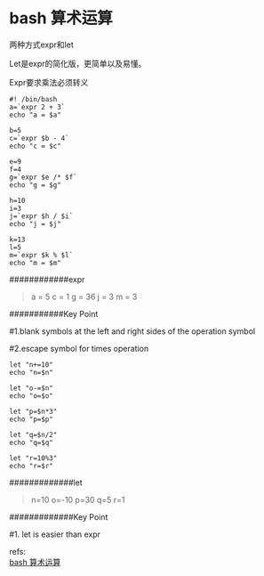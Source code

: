 # bash 算术运算

两种方式expr和let

Let是expr的简化版，更简单以及易懂。

Expr要求乘法必须转义

	#! /bin/bash
	a=`expr 2 + 3`
	echo "a = $a"

	b=5
	c=`expr $b - 4`
	echo "c = $c"

	e=9
	f=4
	g=`expr $e /* $f`
	echo "g = $g"

	h=10
	i=3
	j=`expr $h / $i`
	echo "j = $j"

	k=13
	l=5
	m=`expr $k % $l`
	echo "m = $m"

############expr

>a = 5
>c = 1
>g = 36
>j = 3
>m = 3

###########Key Point

#1.blank symbols at the left and right sides of the operation symbol

#2.escape symbol for times operation

	let "n+=10"
	echo "n=$n"

	let "o-=$n"
	echo "o=$o"

	let "p=$n*3"
	echo "p=$p"

	let "q=$n/2"
	echo "q=$q"

	let "r=10%3"
	echo "r=$r"
#############let

>n=10
o=-10
p=30
q=5
r=1

#############Key Point

#1. let is easier than expr



refs:  
[bash 算术运算](http://blog.csdn.net/braveyly/article/details/6294589)  